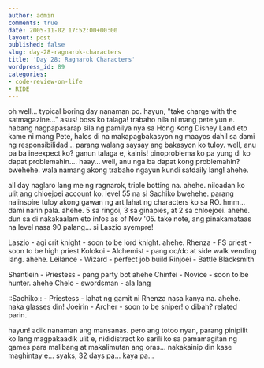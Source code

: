 ```yaml
---
author: admin
comments: true
date: 2005-11-02 17:52:00+00:00
layout: post
published: false
slug: day-28-ragnarok-characters
title: 'Day 28: Ragnarok Characters'
wordpress_id: 89
categories:
- code-review-on-life
- RIDE
---
```


oh well... typical boring day nanaman po. hayun, "take charge with the satmagazine..." asus! boss ko talaga! trabaho nila ni mang pete yun e. habang nagpapasarap sila ng pamilya nya sa Hong Kong Disney Land eto kame ni mang Pete, halos di na makapagbakasyon ng maayos dahil sa dami ng responsibilidad... parang walang saysay ang bakasyon ko tuloy. well, anu pa ba ineexpect ko? ganun talaga e, kainis! pinoproblema ko pa yung di ko dapat problemahin.... haay... well, anu nga ba dapat kong problemahin? bwehehe. wala namang akong trabaho ngayun kundi satdaily lang! ahehe.

all day naglaro lang me ng ragnarok, triple botting na. ahehe. niloadan ko ulit ang chloejoei account ko. level 55 na si Sachiko bwehehe. parang naiinspire tuloy akong gawan ng art lahat ng characters ko sa RO. hmm... dami narin pala. ahehe. 5 sa ringoi, 3 sa ginapies, at 2 sa chloejoei. ahehe. dun sa di nakakaalam eto infos as of Nov '05. take note, ang pinakamataas na level nasa 90 palang... si Laszio syempre!

Laszio - agi crit knight - soon to be lord knight. ahehe. 
Rhenza - FS priest - soon to be high priest
Kolokoi - Alchemist - pang oc/dc at side walk vending lang. ahehe. 
Leilance - Wizard - perfect job build 
Rinjoei - Battle Blacksmith

Shantlein - Priestess - pang party bot ahehe
Chinfei - Novice - soon to be hunter. ahehe
Chelo - swordsman - ala lang

::Sachiko:: - Priestess - lahat ng gamit ni Rhenza nasa kanya na. ahehe. naka glasses din!
Joeirin - Archer - soon to be sniper! o dibah? related parin.

hayun! adik nanaman ang mansanas. pero ang totoo nyan, parang pinipilit ko lang magpakaadik ulit e, nididistract ko sarili ko sa pamamagitan ng games para malibang at makalimutan ang oras... nakakainip din kase maghintay e... syaks, 32 days pa... kaya pa...
